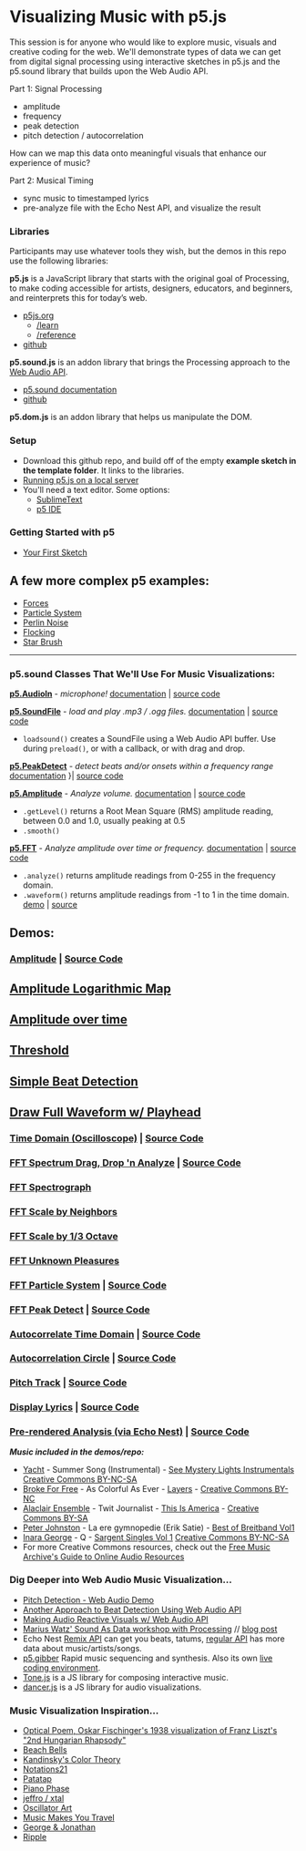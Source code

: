 # Visualizing Music with p5.js

This session is for anyone who would like to explore music, visuals and creative coding for the web. We'll demonstrate types of data we can get from digital signal processing using interactive sketches in p5.js and the p5.sound library that builds upon the Web Audio API. 

Part 1: Signal Processing
- amplitude
- frequency
- peak detection
- pitch detection / autocorrelation

How can we map this data onto meaningful visuals that enhance our experience of music?

Part 2: Musical Timing
- sync music to timestamped lyrics
- pre-analyze file with the Echo Nest API, and visualize the result

### Libraries
Participants may use whatever tools they wish, but the demos in this repo use the following libraries:

**p5.js** is a JavaScript library that starts with the original goal of Processing, to make coding accessible for artists, designers, educators, and beginners, and reinterprets this for today’s web.
 * [p5js.org](http://p5js.org)
    * [/learn](http://p5js.org/learn)
    * [/reference](http://p5js.org/reference/)
  * [github](https://github.com/processing/p5.js)

**p5.sound.js** is an addon library that brings the Processing approach to the [Web Audio API](http://w3.org/TR/webaudio/).
  * [p5.sound documentation](http://p5js.org/reference/#/libraries/p5.sound)
  * [github](https://github.com/processing/p5.js-sound)

**p5.dom.js** is an addon library that helps us manipulate the DOM.


### Setup
* Download this github repo, and build off of the empty **example sketch in the template folder**. It links to the libraries.
* [Running p5.js on a local server](https://github.com/lmccart/p5.js/wiki/Local-server)
* You'll need a text editor. Some options:
  * [SublimeText](http://www.sublimetext.com/)
  * [p5 IDE](http://p5js.org/download/)

### Getting Started with p5
* [Your First Sketch](http://p5js.org/get-started/#your-first-sketch)
## A few more complex p5 examples:
* [Forces](http://p5js.org/learn/examples/Simulate_Forces.php)
* [Particle System](http://p5js.org/learn/examples/Simulate_Particle_System.php)
* [Perlin Noise](http://p5js.org/learn/examples/Math_Noise_Wave.php)
* [Flocking](http://p5js.org/learn/examples/Simulate_Flocking.php)
* [Star Brush](http://codepen.io/scottgarner/pen/ltImK)

---

### p5.sound Classes That We'll Use For Music Visualizations:

[**p5.AudioIn**](http://p5js.org/reference/#/p5.AudioIn) - *microphone!* [documentation](http://p5js.org/reference/#/p5.AudioIn) | [source code](https://github.com/processing/p5.js-sound/blob/master/src/audioin.js)

[**p5.SoundFile**](http://p5js.org/reference/#/p5.SoundFile) - *load and play .mp3 / .ogg files.*   [documentation](http://p5js.org/reference/#/p5.SoundFile) | [source code](https://github.com/processing/p5.js-sound/blob/master/src/soundfile.js)
- ```loadsound()``` creates a SoundFile using a Web Audio API buffer. Use during ```preload()```, or with a callback, or with drag and drop.

[**p5.PeakDetect**](http://p5js.org/reference/#/p5.PeakDetect) - *detect beats and/or onsets within a frequency range* [documentation](http://p5js.org/reference/#/p5.PeakDetect) }| [source code](https://github.com/processing/p5.js-sound/blob/master/src/peakdetect.js)

[**p5.Amplitude**](http://p5js.org/reference/#/p5.Amplitude) - *Analyze volume.* [documentation](http://p5js.org/reference/#/p5.Amplitude) | [source code](https://github.com/processing/p5.js-sound/blob/master/src/amplitude.js) 
- ```.getLevel()``` returns a Root Mean Square (RMS) amplitude reading, between 0.0 and 1.0, usually peaking at 0.5
- ```.smooth()```

[**p5.FFT**](http://p5js.org/reference/#/p5.FFT) - *Analyze amplitude over time or frequency.* [documentation](http://p5js.org/reference/#/p5.FFT) | [source code](https://github.com/processing/p5.js-sound/blob/master/src/fft.js) 
- ```.analyze()``` returns amplitude readings from 0-255 in the frequency domain.
- ```.waveform()``` returns amplitude readings from -1 to 1 in the time domain. [demo](http://therewasaguy.github.io/p5-music-viz/demos/03_fft_waveform) | [source](https://github.com/therewasaguy/p5-music-viz/blob/master/demos/03_fft_waveform/sketch.js)


## Demos:
### [Amplitude](http://therewasaguy.github.io/p5-music-viz/demos/01_hello_amplitude) | [Source Code](https://github.com/therewasaguy/p5-music-viz/tree/master/demos/01_hello_amplitude/sketch.js)

## [Amplitude Logarithmic Map](http://therewasaguy.github.io/p5-music-viz/demos/01_hello_amplitude_logMap)

## [Amplitude over time](http://therewasaguy.github.io/p5-music-viz/demos/01b_amplitude_time/)

## [Threshold](http://therewasaguy.github.io/p5-music-viz/demos/01c_amplitude_threshold/)

## [Simple Beat Detection](http://therewasaguy.github.io/p5-music-viz/demos/01d_beat_detect_amplitude/)

## [Draw Full Waveform w/ Playhead](http://therewasaguy.github.io/p5-music-viz/demos/02_draw_peaks_and_playhead)

### [Time Domain (Oscilloscope)](http://therewasaguy.github.io/p5-music-viz/demos/03_time_domain_oscilloscope) | [Source Code](https://github.com/therewasaguy/p5-music-viz/tree/master/demos/03_time_domain_oscilloscope/sketch.js)

### [FFT Spectrum Drag, Drop 'n Analyze](http://therewasaguy.github.io/p5-music-viz/demos/04_fft_freq_spectrum/) | [Source Code](https://github.com/therewasaguy/p5-music-viz/tree/master/demos/04_fft_freq_spectrum/sketch.js)

### [FFT Spectrograph](http://therewasaguy.github.io/p5-music-viz/demos/04b_fft_spectrograph/)

### [FFT Scale by Neighbors](http://therewasaguy.github.io/p5-music-viz/demos/05_fft_scaleNeighbors/)

### [FFT Scale by 1/3 Octave](http://therewasaguy.github.io/p5-music-viz/demos/05_fft_scaleOneThirdOctave/)

### [FFT Unknown Pleasures](http://therewasaguy.github.io/p5-music-viz/demos/05_fft_scaleOneThirdOctave_UnknownPleasures/)

### [FFT Particle System](http://therewasaguy.github.io/p5-music-viz/demos/05a_fft_particle_system) | [Source Code](https://github.com/therewasaguy/p5-music-viz/blob/master/demos/05a_fft_particle_system/sketch.js)


### [FFT Peak Detect](http://therewasaguy.github.io/p5-music-viz/demos/05b_p5PeakDetect_simple) | [Source Code](https://github.com/therewasaguy/p5-music-viz/blob/master/demos/05b_p5PeakDetect_simple/sketch.js)

### [Autocorrelate Time Domain](http://therewasaguy.06b_autoCorrelationCircle.io/p5-music-viz/demos/06a_autoCorrelation) | [Source Code](https://github.com/therewasaguy/p5-music-viz/blob/master/demos/05b_p5PeakDetect_simple/sketch.js)

### [Autocorrelation Circle](http://therewasaguy.github.io/p5-music-viz/demos/06b_autoCorrelationCircle) | [Source Code](https://github.com/therewasaguy/p5-music-viz/blob/master/demos/06b_autoCorrelationCircle/sketch.js)

### [Pitch Track](http://therewasaguy.github.io/p5-music-viz/demos/06c_autoCorrelation_PitchTrack) | [Source Code](https://github.com/therewasaguy/p5-music-viz/blob/master/demos/06c_autoCorrelation_PitchTrack/sketch.js)


### [Display Lyrics](http://therewasaguy.github.io/p5-music-viz/demos/07_lyrics) | [Source Code](https://github.com/therewasaguy/p5-music-viz/blob/master/demos/07_lyrics/sketch.js)

### [Pre-rendered Analysis (via Echo Nest)](http://therewasaguy.github.io/p5-music-viz/demos/08_echonestPitchSegment) | [Source Code](https://github.com/therewasaguy/p5-music-viz/blob/master/demos/08_echonestPitchSegment/sketch.js)

***Music included in the demos/repo:***
- [Yacht](http://teamyacht.com/) - Summer Song (Instrumental) - [See Mystery Lights Instrumentals](http://freemusicarchive.org/music/YACHT/See_Mystery_Lights_Instrumentals/) [Creative Commons BY-NC-SA](http://creativecommons.org/licenses/by-nc-sa/3.0/us/)
- [Broke For Free](http://brokeforfree.bandcamp.com/) - As Colorful As Ever - [Layers](http://freemusicarchive.org/music/Broke_For_Free/Layers/) - [Creative Commons BY-NC](http://creativecommons.org/licenses/by-nc/3.0/)
- [Alaclair Ensemble](http://alaclair.com/) - Twit Journalist - [This Is America](http://freemusicarchive.org/music/Alaclair_Ensemble/This_Is_America/) - [Creative Commons BY-SA](http://creativecommons.org/licenses/by-sa/3.0/)
- [Peter Johnston](https://freemusicarchive.org/music/Peter_Johnston/) - La ere gymnopedie (Erik Satie) - [Best of Breitband Vol1](https://freemusicarchive.org/music/Various_Artists_Breitband/Best_Of_Breitband_Vol_1/)
- [Inara George](https://www.facebook.com/inarageorge) - Q - [Sargent Singles Vol 1](http://freemusicarchive.org/music/inara_george/sargent_singles_volume_1/01_q) [Creative Commons BY-NC-SA](http://creativecommons.org/licenses/by-nc-sa/3.0/us/)
- For more Creative Commons resources, check out the [Free Music Archive's Guide to Online Audio Resources](https://docs.google.com/document/d/1mbF5vgWp9duoGMxNl-Y8tEyWbFhkgw0JBK8F7A2cg68/edit?usp=sharing)


### Dig Deeper into Web Audio Music Visualization...
* [Pitch Detection - Web Audio Demo](https://webaudiodemos.appspot.com/pitchdetect/)
* [Another Approach to Beat Detection Using Web Audio API](http://tech.beatport.com/2014/web-audio/beat-detection-using-web-audio/)
* [Making Audio Reactive Visuals w/ Web Audio API](http://www.airtightinteractive.com/2013/10/making-audio-reactive-visuals/)
* [Marius Watz' Sound As Data workshop with Processing](https://github.com/mariuswatz/ITP2013Parametric/blob/master/ITP-workshops/20131111-ITP-Sound-As-Data/) // [blog post](http://workshop.evolutionzone.com/2013/11/12/itp-sound-as-data-workshop-code/)
* Echo Nest [Remix API](http://echonest.github.io/remix/) can get you beats, tatums, [regular API](http://developer.echonest.com/docs/v4) has more data about music/artists/songs.
* [p5.gibber](http://charlie-roberts.com/gibber/p5-gibber/) Rapid music sequencing and synthesis. Also its own [live coding environment](http://gibber.mat.ucsb.edu/).
* [Tone.js](https://github.com/TONEnoTONE/Tone.js) is a JS library for composing interactive music.
* [dancer.js](https://github.com/jsantell/dancer.js) is a JS library for audio visualizations.

### Music Visualization Inspiration...
* [Optical Poem, Oskar Fischinger's 1938 visualization of Franz Liszt's "2nd Hungarian Rhapsody"](https://www.youtube.com/watch?v=they7m6YePo)
* [Beach Bells](https://vimeo.com/69633166)
* [Kandinsky's Color Theory](http://lettersfrommunich.wikispaces.com/Kandinsky's+Color+Theory)
* [Notations21](http://www.notations21.net/)
* [Patatap](http://www.patatap.com/)
* [Piano Phase](http://www.pianophase.com/)
* [jeffro / xtal](http://jeffro.nfshost.com/)
* [Oscillator Art](http://oscillator-art.herokuapp.com)
* [Music Makes You Travel](http://www.openprocessing.org/sketch/138877)
* [George & Jonathan](http://www.georgeandjonathan.com/)
* [Ripple](http://wemakeawesomesh.it/musicviz/ripple/)
